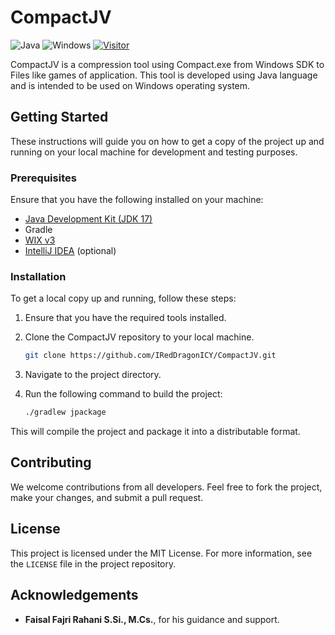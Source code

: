 # CompactJV

[//]: # (https://github.com/IRedDragonICY/CompactJV)
![Java](https://img.shields.io/badge/java-%23ED8B00.svg?style=for-the-badge&logo=openjdk&logoColor=white)
![Windows](https://img.shields.io/badge/Windows-0078D6?style=for-the-badge&logo=windows&logoColor=white)
[![Visitor](http://hits.dwyl.com/IRedDragonICY/CompactJV.svg)](http://hits.dwyl.com/IRedDragonICY/CompactJV)

CompactJV is a compression tool using Compact.exe from Windows SDK to Files like games of application. This tool is developed using Java language and is intended to be used on Windows operating system.

## Getting Started

These instructions will guide you on how to get a copy of the project up and running on your local machine for development and testing purposes.

### Prerequisites

Ensure that you have the following installed on your machine:

- [Java Development Kit (JDK 17)](https://www.oracle.com/java/technologies/downloads/#java17)
- Gradle
- [WIX v3](https://wixtoolset.org/docs/wix3/) 
- [IntelliJ IDEA](https://www.jetbrains.com/idea/download/?section=windows) (optional)

### Installation

To get a local copy up and running, follow these steps:
1. Ensure that you have the required tools installed.
2. Clone the CompactJV repository to your local machine.

    ```bash
    git clone https://github.com/IRedDragonICY/CompactJV.git
    ```

3. Navigate to the project directory.

4. Run the following command to build the project:

    ```bash
    ./gradlew jpackage 
    ```

This will compile the project and package it into a distributable format.

## Contributing

We welcome contributions from all developers. Feel free to fork the project, make your changes, and submit a pull request.

## License

This project is licensed under the MIT License. For more information, see the `LICENSE` file in the project repository.

## Acknowledgements

- **Faisal Fajri Rahani S.Si., M.Cs.**, for his guidance and support.